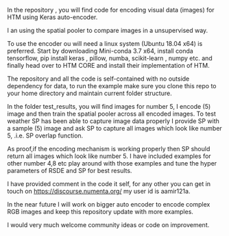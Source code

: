 In the repository , you will find code for encoding visual data (images) for HTM using
Keras auto-encoder.

I an using the spatial pooler to compare images in a unsupervised way.

To use the encoder ou will need a linux system (Ubuntu 18.04 x64) is preferred.
Start by downloading Mini-conda 3.7 x64, install conda tensorflow, pip install keras 
, pillow, numba, scikit-learn , numpy etc.
and finally head over to HTM CORE and install their implementation of HTM.

The repository and all the code is self-contained with no outside dependency for data, to 
run the example make sure you clone this repo to your home directory and maintain
current folder structure.

In the folder test_results, you will find images for number 5, I encode (5) image
and then train the spatial pooler across all encoded images. To test weather SP has 
been able to capture image data properly I provide SP with a sample (5) image and
ask SP to capture all images which look like number 5, .i.e. SP overlap function.

As proof,if the encoding mechanism is working properly then SP should return all
images which look like number 5. I have included examples for other number 4,8 etc
play around with those examples and tune the hyper parameters of RSDE and SP for
best results.  


I have provided comment in the code it self, for any other you can get in touch on
https://discourse.numenta.org/ my user id is aamir121a.

In the near future I will work on bigger auto encoder to encode complex RGB images
and keep this repository update with more examples.

I would very much welcome community ideas or code on improvement.